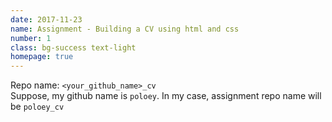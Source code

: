 ```yaml
---
date: 2017-11-23
name: Assignment - Building a CV using html and css
number: 1
class: bg-success text-light
homepage: true
---
```

Repo name: `<your_github_name>_cv`       
Suppose, my github name is `poloey`. In my case, assignment repo name will be `poloey_cv` 


